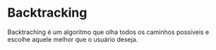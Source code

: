 # Backtracking
 Backtraching é um algoritmo que olha todos os caminhos possíveis e escolhe aquele melhor que o usuário deseja.
